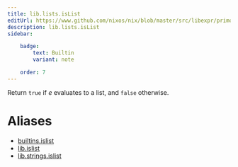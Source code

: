 ```yaml
---
title: lib.lists.isList
editUrl: https://www.github.com/nixos/nix/blob/master/src/libexpr/primops.cc
description: lib.lists.isList
sidebar:

    badge:
        text: Builtin
        variant: note

    order: 7
---
```


Return `true` if *e* evaluates to a list, and `false` otherwise.


# Aliases

- [builtins.islist](/nix-doc-comments/reference/builtins/builtins-islist)
- [lib.islist](/nix-doc-comments/reference/lib/lib-islist)
- [lib.strings.islist](/nix-doc-comments/reference/lib/strings/lib-strings-islist)



